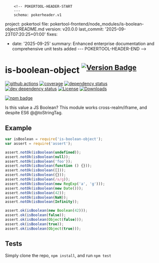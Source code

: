         <!-- POKERTOOL-HEADER-START
        ---
        schema: pokerheader.v1
project: pokertool
file: pokertool-frontend/node_modules/is-boolean-object/README.md
version: v20.0.0
last_commit: '2025-09-23T07:20:25+01:00'
fixes:
- date: '2025-09-25'
  summary: Enhanced enterprise documentation and comprehensive unit tests added
        ---
        POKERTOOL-HEADER-END -->
# is-boolean-object <sup>[![Version Badge][2]][1]</sup>

[![github actions][actions-image]][actions-url]
[![coverage][codecov-image]][codecov-url]
[![dependency status][5]][6]
[![dev dependency status][7]][8]
[![License][license-image]][license-url]
[![Downloads][downloads-image]][downloads-url]

[![npm badge][11]][1]

Is this value a JS Boolean? This module works cross-realm/iframe, and despite ES6 @@toStringTag.

## Example

```js
var isBoolean = require('is-boolean-object');
var assert = require('assert');

assert.notOk(isBoolean(undefined));
assert.notOk(isBoolean(null));
assert.notOk(isBoolean('foo'));
assert.notOk(isBoolean(function () {}));
assert.notOk(isBoolean([]));
assert.notOk(isBoolean({}));
assert.notOk(isBoolean(/a/g));
assert.notOk(isBoolean(new RegExp('a', 'g')));
assert.notOk(isBoolean(new Date()));
assert.notOk(isBoolean(42));
assert.notOk(isBoolean(NaN));
assert.notOk(isBoolean(Infinity));

assert.ok(isBoolean(new Boolean(42)));
assert.ok(isBoolean(false));
assert.ok(isBoolean(Object(false)));
assert.ok(isBoolean(true));
assert.ok(isBoolean(Object(true)));
```

## Tests
Simply clone the repo, `npm install`, and run `npm test`

[1]: https://npmjs.org/package/is-boolean-object
[2]: https://versionbadg.es/inspect-js/is-boolean-object.svg
[5]: https://david-dm.org/inspect-js/is-boolean-object.svg
[6]: https://david-dm.org/inspect-js/is-boolean-object
[7]: https://david-dm.org/inspect-js/is-boolean-object/dev-status.svg
[8]: https://david-dm.org/inspect-js/is-boolean-object#info=devDependencies
[11]: https://nodei.co/npm/is-boolean-object.png?downloads=true&stars=true
[license-image]: https://img.shields.io/npm/l/is-boolean-object.svg
[license-url]: LICENSE
[downloads-image]: https://img.shields.io/npm/dm/is-boolean-object.svg
[downloads-url]: https://npm-stat.com/charts.html?package=is-boolean-object
[codecov-image]: https://codecov.io/gh/inspect-js/is-boolean-object/branch/main/graphs/badge.svg
[codecov-url]: https://app.codecov.io/gh/inspect-js/is-boolean-object/
[actions-image]: https://img.shields.io/endpoint?url=https://github-actions-badge-u3jn4tfpocch.runkit.sh/inspect-js/is-boolean-object
[actions-url]: https://github.com/inspect-js/is-boolean-object/actions
